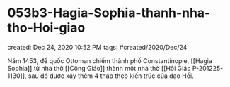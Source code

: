 # 053b3-Hagia-Sophia-thanh-nha-tho-Hoi-giao

created: Dec 24, 2020 10:52 PM
tags: #created/2020/Dec/24

Năm 1453, đế quốc Ottoman chiếm thành phố Constantinople, [[Hagia Sophia]] từ nhà thờ [[Công Giáo]] thành một nhà thờ [[Hồi Giáo P-201225-1130]], sau đó được xây thêm 4 tháp theo kiến trúc của đạo Hồi.